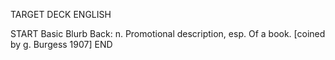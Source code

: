 TARGET DECK
ENGLISH

START
Basic
Blurb
Back: n. Promotional description, esp. Of a book. [coined by g. Burgess 1907]
END
